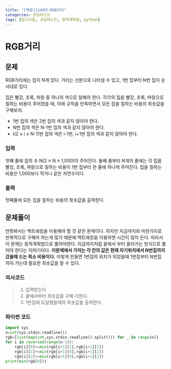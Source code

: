 ```yaml
---
title: "[백준]1149번-RGB거리"
categories: 코딩테스트
tags: [알고리즘, 코딩테스트, 동적계획법, python]
---
```


# RGB거리

## 문제

RGB거리에는 집이 N개 있다. 거리는 선분으로 나타낼 수 있고, 1번 집부터 N번 집이 순서대로 있다.

집은 빨강, 초록, 파랑 중 하나의 색으로 칠해야 한다. 각각의 집을 빨강, 초록, 파랑으로 칠하는 비용이 주어졌을 때, 아래 규칙을 만족하면서 모든 집을 칠하는 비용의 최솟값을 구해보자.

- 1번 집의 색은 2번 집의 색과 같지 않아야 한다.
- N번 집의 색은 N-1번 집의 색과 같지 않아야 한다.
- i(2 ≤ i ≤ N-1)번 집의 색은 i-1번, i+1번 집의 색과 같지 않아야 한다.

### 입력

첫째 줄에 집의 수 N(2 ≤ N ≤ 1,000)이 주어진다. 둘째 줄부터 N개의 줄에는 각 집을 빨강, 초록, 파랑으로 칠하는 비용이 1번 집부터 한 줄에 하나씩 주어진다. 집을 칠하는 비용은 1,000보다 작거나 같은 자연수이다.

### 출력

첫째줄에 모든 집을 칠하는 비용의 쵯솟값을 출력한다.

## 문제풀이

언뜻봐서는 백트래킹을 이용해야 할 것 같은 문제이다. 하지만 지금까지와 마찬가지로 반복적으로 구해야 하는게 많기 때문에 백트래킹을 이용하면 시간이 많이 든다. 따라서 이 문제는 동적계획법으로 풀어야한다. 지금까지처럼 끝에서 부터 올라가는 방식으로 풀어야 한다는 이야기이다. **이문제에서 가지는 각 칸의 값은 현재 자기위치에서 N번집까지 갔을때 드는 최소 비용이다.**  이렇게 만들면 1번집의 위치가 되었을때 1번집부터 N번집 까지 가는데 필요한 최솟값을 알 수 있다.

### 의사코드

> 1. 입력받는다
> 2. 끝에서부터 최솟값을 구해 더한다.
> 3. 1번집에 도달했을때의 최솟값을 출력한다.

### 파이썬 코드

```python
import sys
n=int(sys.stdin.readline())
rgb=[list(map(int,sys.stdin.readline().split())) for _ in range(n)]
for i in reversed(range(n-1)):
    rgb[i][0]+=min(rgb[i+1][1],rgb[i+1][2])
    rgb[i][1]+=min(rgb[i+1][0],rgb[i+1][2])
    rgb[i][2]+=min(rgb[i+1][0],rgb[i+1][1])
print(min(rgb[0]))
```

